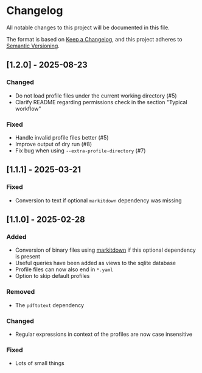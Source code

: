 # Changelog

All notable changes to this project will be documented in this file.

The format is based on [Keep a Changelog](https://keepachangelog.com/en/1.1.0/),
and this project adheres to [Semantic Versioning](https://semver.org/spec/v2.0.0.html).

## [1.2.0] - 2025-08-23

### Changed

* Do not load profile files under the current working directory (#5)
* Clarify README regarding permissions check in the section "Typical workflow"

### Fixed

* Handle invalid profile files better (#5)
* Improve output of dry run (#8)
* Fix bug when using `--extra-profile-directory` (#7)

## [1.1.1] - 2025-03-21

### Fixed

* Conversion to text if optional `markitdown` dependency was missing

## [1.1.0] - 2025-02-28

### Added

- Conversion of binary files using [markitdown](https://github.com/microsoft/markitdow) if this optional dependency is present
- Useful queries have been added as views to the sqlite database
- Profile files can now also end in `*.yaml`
- Option to skip default profiles

### Removed

- The `pdftotext` dependency

### Changed

- Regular expressions in context of the profiles are now case insensitive

### Fixed
- Lots of small things
